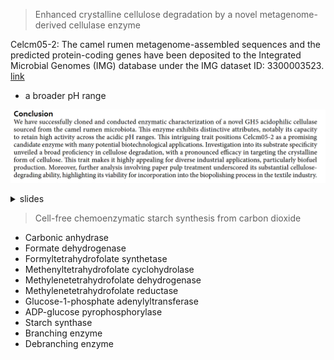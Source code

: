 > Enhanced crystalline cellulose degradation by a novel metagenome-derived cellulase enzyme

Celcm05-2: The camel rumen metagenome-assembled sequences and the predicted protein-coding genes have been deposited to the Integrated Microbial Genomes (IMG) database under the IMG dataset ID: 3300003523. [link](https://img.jgi.doe.gov/cgi-bin/m/main.cgi?section=GenomeSearchList&page=displayTaxonList&searchFilter=t.taxon_oid&searchTerm=3300003523&file=t.taxon_oid482636)
- a broader pH range

![alt text](./img/cell13.png)
<details>
    <summary>slides</summary>

![alt text](./img/cell1.PNG)
![alt text](./img/cell2.PNG)
![alt text](./img/cell3.PNG)
![alt text](./img/cell4.PNG)
![alt text](./img/cell5.PNG)
![alt text](./img/cell6.PNG)
![alt text](./img/cell7.PNG)
![alt text](./img/cell8.PNG)
![alt text](./img/cell9.PNG)
![alt text](./img/cell10.PNG)
![alt text](./img/cell11.PNG)
![alt text](./img/cell12.PNG)
</details>

>  Cell-free chemoenzymatic starch synthesis from carbon dioxide

- Carbonic anhydrase
- Formate dehydrogenase
- Formyltetrahydrofolate synthetase
- Methenyltetrahydrofolate cyclohydrolase
- Methylenetetrahydrofolate dehydrogenase
- Methylenetetrahydrofolate reductase
- Glucose-1-phosphate adenylyltransferase
- ADP-glucose pyrophosphorylase
- Starch synthase
- Branching enzyme
- Debranching enzyme


